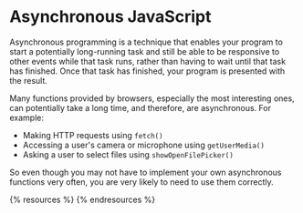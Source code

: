 # Asynchronous JavaScript

Asynchronous programming is a technique that enables your program to start a potentially long-running task and still be able to be responsive to other events while that task runs, rather than having to wait until that task has finished. Once that task has finished, your program is presented with the result.

Many functions provided by browsers, especially the most interesting ones, can potentially take a long time, and therefore, are asynchronous. For example:

- Making HTTP requests using `fetch()`
- Accessing a user's camera or microphone using `getUserMedia()`
- Asking a user to select files using `showOpenFilePicker()`

So even though you may not have to implement your own asynchronous functions very often, you are very likely to need to use them correctly.

{% resources %}
{% endresources %}
